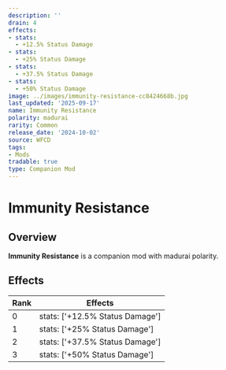 ```yaml
---
description: ''
drain: 4
effects:
- stats:
  - +12.5% Status Damage
- stats:
  - +25% Status Damage
- stats:
  - +37.5% Status Damage
- stats:
  - +50% Status Damage
image: ../images/immunity-resistance-cc8424668b.jpg
last_updated: '2025-09-17'
name: Immunity Resistance
polarity: madurai
rarity: Common
release_date: '2024-10-02'
source: WFCD
tags:
- Mods
tradable: true
type: Companion Mod
---
```


# Immunity Resistance

## Overview

**Immunity Resistance** is a companion mod with madurai polarity.

## Effects

| Rank | Effects |
|------|----------|
| 0 | stats: ['+12.5% Status Damage'] |
| 1 | stats: ['+25% Status Damage'] |
| 2 | stats: ['+37.5% Status Damage'] |
| 3 | stats: ['+50% Status Damage'] |

